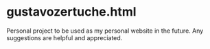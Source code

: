 # gustavozertuche.html
Personal project to be used as my personal website in the future.  Any suggestions are helpful and appreciated. 
